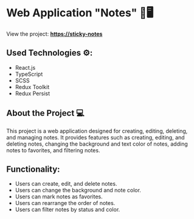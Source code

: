 # Web Application "Notes" 📝🖥️

View the project: **[https://sticky-notes](https://sticky-notes-71iy.onrender.com/)**

## Used Technologies ⚙️:
- React.js
- TypeScript
- SCSS
- Redux Toolkit
- Redux Persist

## About the Project 💻
This project is a web application designed for creating, editing, deleting, and managing notes. It provides features such as creating, editing, and deleting notes, changing the background and text color of notes, adding notes to favorites, and filtering notes.

## Functionality:
- Users can create, edit, and delete notes.
- Users can change the background and note color.
- Users can mark notes as favorites.
- Users can rearrange the order of notes.
- Users can filter notes by status and color.


